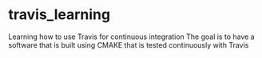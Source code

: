 # travis_learning
Learning how to use Travis for continuous integration
The goal is to have a software that is built using CMAKE that is tested
continuously with Travis
